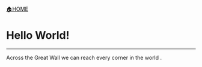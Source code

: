 [🏠HOME](./README.md)

# Hello World!

---

Across the Great Wall we can reach every corner in the world .
